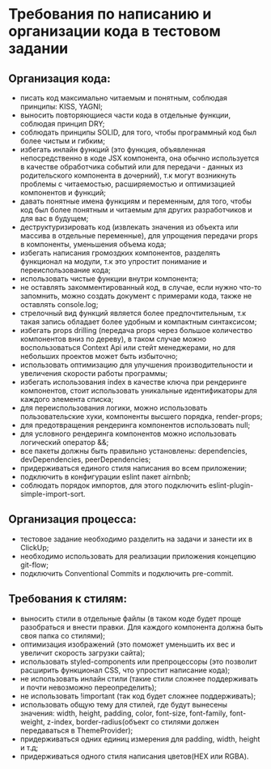# Требования по написанию и организации кода в тестовом задании


## Организация кода:
- писать код максимально читаемым и понятным, соблюдая принципы: KISS, YAGNI;
- выносить повторяющиеся части кода в отдельные функции, соблюдая принцип DRY;
- соблюдать принципы SOLID, для того, чтобы программный код был более чистым и гибким;
- избегать инлайн функций (это функция, объявленная непосредственно в коде JSX компонента, она обычно используется в качестве обработчика событий или для передачи - данных из родительского компонента в дочерний), т.к могут возникнуть проблемы с читаемостью, расширяемостью и оптимизацией компонентов и функций;
- давать понятные имена функциям и переменным, для того, чтобы код был более понятным и читаемым для других разработчиков и для вас в будущем;
- деструктуризировать код (извлекать значения из объекта или массива в отдельные переменные), для упрощения передачи props в компоненты, уменьшения объема кода;
- избегать написания громоздких компонентов, разделять функционал на модули, т.к это упростит понимание и переиспользование кода;
- использовать чистые функции внутри компонента;
- не оставлять закомментированный код, в случае, если нужно что-то запомнить, можно создать документ с примерами кода, также не оставлять console.log;
- стрелочный вид функций является более предпочтительным, т.к такая запись обладает более удобным и компактным синтаксисом;
- избегать props drilling (передача props через большое количество компонентов вниз по дереву), в таком случае можно воспользоваться Context Api или стейт менеджерами, но для небольших проектов может быть избыточно;
- использовать оптимизацию для улучшения производительности и  увеличения скорости работы программы;
- избегать использования index в качестве ключа при рендеринге компонентов, стоит использовать уникальные идентификаторы для каждого элемента списка;
- для переиспользования логики, можно использовать пользовательские хуки, компоненты высшего порядка, render-props;
- для предотвращения рендеринга компонентов использовать null;
- для условного рендеринга компонентов можно использовать логический оператор &&;
- все пакеты должны быть правильно установлены: dependencies, devDependencies, peerDependencies;
- придерживаться единого стиля написания во всем приложении;
- подключить в конфигурации eslint пакет airnbnb;
- соблюдать порядок импортов, для этого подключить eslint-plugin-simple-import-sort.


## Организация процесса:

- тестовое задание необходимо разделить на задачи и занести их в ClickUp;
- необходимо использовать для реализации приложения концепцию git-flow;
- подключить Conventional Commits и подключить pre-commit.


## Требования к стилям:
- выносить стили в отдельные файлы (в таком коде будет проще разобраться и внести правки. Для каждого компонента должна быть своя папка со стилями);
- оптимизация изображений (это поможет уменьшить их вес и увеличит скорость загрузки сайта);
- использовать styled-components или препроцессоры (это позволит расширить функционал CSS, что упростит написание кода);
- не использовать инлайн стили (такие стили сложнее поддерживать и почти невозможно переопределить);
- не использовать !important (так код будет сложнее поддерживать);
- использовать общую тему для стилей, где будут вынесены значения: width, height, padding, color, font-size, font-family, font-weight, z-index, border-radius(объект со стилями должен передаваться в ThemeProvider);
- придерживаться одних единиц измерения для padding, width, height и т.д;
- придерживаться одного стиля написания цветов(HEX или RGBA).
